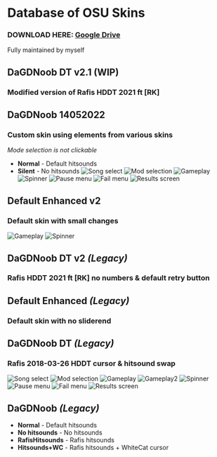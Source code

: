 # Database of OSU Skins
### DOWNLOAD HERE: [Google Drive](https://drive.google.com/drive/u/1/folders/1xCSq5m5KL6_jAyy2qoEyUbDaoTJ2mxQD)

Fully maintained by myself

## DaGDNoob DT v2.1 (WIP)
### Modified version of Rafis HDDT 2021 ft [RK]

## DaGDNoob 14052022
### Custom skin using elements from various skins

*Mode selection is not clickable*

- **Normal** - Default hitsounds
- **Silent** - No hitsounds
![Song select](https://user-images.githubusercontent.com/29365478/203446823-143a88dc-3dc6-495a-b70d-f55b2de7ab49.png)
![Mod selection](https://user-images.githubusercontent.com/29365478/203447041-c2fdea0e-60da-4ebd-a9f5-5fc6be2d5b7e.png)
![Gameplay](https://user-images.githubusercontent.com/29365478/203447054-899006fa-8266-4f45-a911-6fe6e1ab8b38.png)
![Spinner](https://user-images.githubusercontent.com/29365478/203447063-92c83572-c237-4db5-8f0e-1969020b0ca6.png)
![Pause menu](https://user-images.githubusercontent.com/29365478/203447409-e36d38c3-9497-4d55-a5a2-affb7fd07363.png)
![Fail menu](https://user-images.githubusercontent.com/29365478/203447412-3bb227a1-a010-4bf8-b6a0-de2727b7427f.png)
![Results screen](https://user-images.githubusercontent.com/29365478/203447493-6b15a7cd-1fee-4959-896e-67aa5158250a.png)

## Default Enhanced v2
### Default skin with small changes
![Gameplay](https://user-images.githubusercontent.com/29365478/203448055-b60e1975-0973-4ea3-bf31-566a435bd456.png)
![Spinner](https://user-images.githubusercontent.com/29365478/203448152-31d9c514-9110-4411-8965-5a94471aa4d4.png)

## DaGDNoob DT v2 *(Legacy)*
### Rafis HDDT 2021 ft [RK] no numbers & default retry button

## Default Enhanced *(Legacy)*
### Default skin with no sliderend

## DaGDNoob DT *(Legacy)*
### Rafis 2018-03-26 HDDT cursor & hitsound swap
![Song select](https://user-images.githubusercontent.com/29365478/203448807-860b5746-a0de-4e99-a73d-a4640a9c1284.png)
![Mod selection](https://user-images.githubusercontent.com/29365478/203448849-56fd2a30-a223-4140-a1b5-c4a2688b1ca4.png)
![Gameplay](https://user-images.githubusercontent.com/29365478/203448917-f2a359dd-b3c7-4b16-b452-83f72de4a5f6.png)
![Gameplay2](https://user-images.githubusercontent.com/29365478/203448943-5160e1e0-2459-4c61-a10c-b6b1bce01cb2.png)
![Spinner](https://user-images.githubusercontent.com/29365478/203448988-504a48ac-6e96-47a7-b86e-6e5d7314a53e.png)
![Pause menu](https://user-images.githubusercontent.com/29365478/203449055-171b98b8-1638-4400-ae30-e5460b8f100f.png)
![Fail menu](https://user-images.githubusercontent.com/29365478/203449081-5db4d15f-f646-4510-9e62-2154febf57ce.png)
![Results screen](https://user-images.githubusercontent.com/29365478/203449115-116e4c28-2745-4e07-97a0-16694147874b.png)

## DaGDNoob *(Legacy)*
- **Normal** - Default hitsounds
- **No hitsounds** - No hitsounds
- **RafisHitsounds** - Rafis hitsounds
- **Hitsounds+WC** - Rafis hitsounds + WhiteCat cursor
